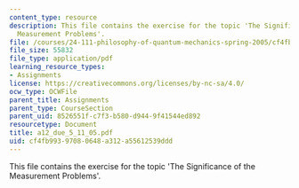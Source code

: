 ```yaml
---
content_type: resource
description: This file contains the exercise for the topic 'The Significance of the
  Measurement Problems'.
file: /courses/24-111-philosophy-of-quantum-mechanics-spring-2005/cf4fb99397080648a312a55612539ddd_a12_due_5_11_05.pdf
file_size: 55832
file_type: application/pdf
learning_resource_types:
- Assignments
license: https://creativecommons.org/licenses/by-nc-sa/4.0/
ocw_type: OCWFile
parent_title: Assignments
parent_type: CourseSection
parent_uid: 8526551f-c7f3-b580-d944-9f41544ed892
resourcetype: Document
title: a12_due_5_11_05.pdf
uid: cf4fb993-9708-0648-a312-a55612539ddd
---
```

This file contains the exercise for the topic 'The Significance of the Measurement Problems'.